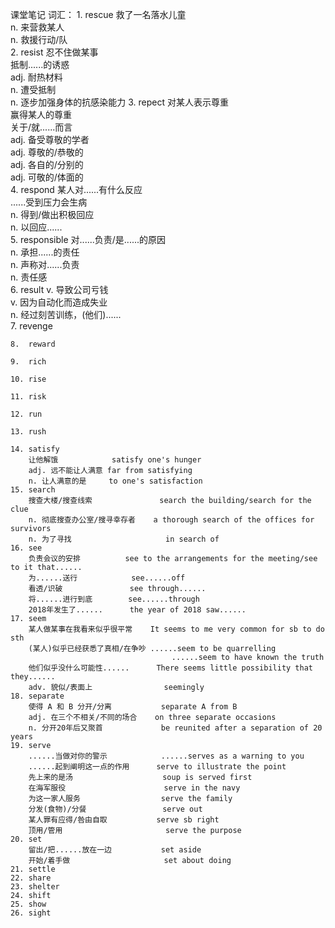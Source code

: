 课堂笔记
词汇：
    1.  rescue
        救了一名落水儿童            
        n. 来营救某人               
        n. 救援行动/队              
    2.  resist
        忍不住做某事                
        抵制......的诱惑            
        adj. 耐热材料               
        n. 遭受抵制                 
        n. 逐步加强身体的抗感染能力 
    3.  repect
        对某人表示尊重              
        赢得某人的尊重              
        关于/就......而言           
        adj. 备受尊敬的学者         
        adj. 尊敬的/恭敬的          
        adj. 各自的/分别的          
        adj. 可敬的/体面的          
    4.  respond
        某人对......有什么反应      
        ......受到压力会生病        
        n. 得到/做出积极回应        
        n. 以回应......             
    5.  responsible
        对......负责/是......的原因     
        n. 承担......的责任             
        n. 声称对......负责             
        n. 责任感                       
    6.  result
        v. 导致公司亏钱                 
        v. 因为自动化而造成失业         
        n. 经过刻苦训练，(他们)......   
    7.  revenge

    8.  reward

    9.  rich

    10. rise

    11. risk

    12. run

    13. rush

    14. satisfy
        让他解饿            satisfy one's hunger
        adj. 远不能让人满意 far from satisfying
        n. 让人满意的是     to one's satisfaction
    15. search
        搜查大楼/搜查线索               search the building/search for the clue
        n. 彻底搜查办公室/搜寻幸存者    a thorough search of the offices for survivors
        n. 为了寻找                     in search of
    16. see
        负责会议的安排          see to the arrangements for the meeting/see to it that......
        为......送行            see......off
        看透/识破               see through......
        将......进行到底        see......through
        2018年发生了......      the year of 2018 saw......
    17. seem
        某人做某事在我看来似乎很平常    It seems to me very common for sb to do sth
        (某人)似乎已经获悉了真相/在争吵 ......seem to be quarrelling
                                        ......seem to have known the truth
        他们似乎没什么可能性......      There seems little possibility that they......
        adv. 貌似/表面上                seemingly
    18. separate
        使得 A 和 B 分开/分离           separate A from B
        adj. 在三个不相关/不同的场合    on three separate occasions
        n. 分开20年后又聚首             be reunited after a separation of 20 years
    19. serve
        ......当做对你的警示            ......serves as a warning to you
        ......起到阐明这一点的作用      serve to illustrate the point
        先上来的是汤                    soup is served first
        在海军服役                      serve in the navy
        为这一家人服务                  serve the family
        分发(食物)/分餐                 serve out
        某人罪有应得/咎由自取           serve sb right
        顶用/管用                       serve the purpose
    20. set
        留出/把......放在一边           set aside
        开始/着手做                     set about doing
    21. settle
    22. share
    23. shelter
    24. shift
    25. show
    26. sight